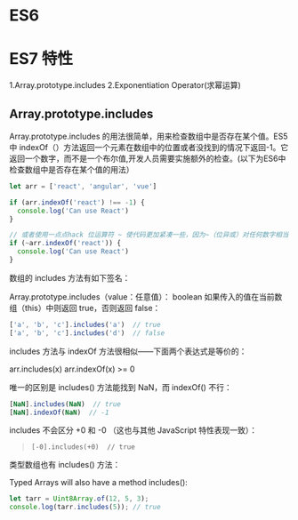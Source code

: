 # ES6

# ES7 特性

1.Array.prototype.includes
2.Exponentiation Operator(求幂运算)

## Array.prototype.includes

Array.prototype.includes 的用法很简单，用来检查数组中是否存在某个值。ES5中 indexOf（）方法返回一个元素在数组中的位置或者没找到的情况下返回-1。它返回一个数字，而不是一个布尔值,开发人员需要实施额外的检查。(以下为ES6中检查数组中是否存在某个值的用法）

``` javascript
let arr = ['react', 'angular', 'vue']

if (arr.indexOf('react') !== -1) {
  console.log('Can use React')
}

// 或者使用一点点hack 位运算符 ~ 使代码更加紧凑一些，因为~（位异或）对任何数字相当于-(a + 1):
if (~arr.indexOf('react')) {
  console.log('Can use React')
}
```

数组的 includes 方法有如下签名：

Array.prototype.includes（value：任意值）： boolean
如果传入的值在当前数组（this）中则返回 true，否则返回 false：
``` javascript
['a', 'b', 'c'].includes('a')  // true
['a', 'b', 'c'].includes('d')  // false
```
includes 方法与 indexOf 方法很相似——下面两个表达式是等价的：

arr.includes(x)
arr.indexOf(x) >= 0

唯一的区别是 includes() 方法能找到 NaN，而 indexOf() 不行：
``` javascript
[NaN].includes(NaN)  // true
[NaN].indexOf(NaN)  // -1
```

includes 不会区分 +0 和 -0 （这也与其他 JavaScript 特性表现一致）：

>     [-0].includes(+0)  // true

类型数组也有 includes() 方法：

Typed Arrays will also have a method includes():

``` javascript
let tarr = Uint8Array.of(12, 5, 3);
console.log(tarr.includes(5)); // true
```
